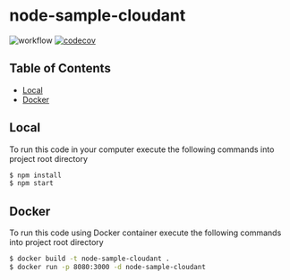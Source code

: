 # node-sample-cloudant

![workflow](https://github.com/leonardofurnielis/node-sample-cloudant/actions/workflows/test-coverage.yml/badge.svg)
[![codecov](https://codecov.io/gh/leonardofurnielis/node-sample-cloudant/branch/master/graph/badge.svg?token=5LTEJCG91W)](https://codecov.io/gh/leonardofurnielis/node-sample-cloudant)

## Table of Contents

- [Local](#local)
- [Docker](#docker)

## Local

To run this code in your computer execute the following commands into project root directory

```bash
$ npm install
$ npm start
```

## Docker

To run this code using Docker container execute the following commands into project root directory

```bash
$ docker build -t node-sample-cloudant .
$ docker run -p 8080:3000 -d node-sample-cloudant
```
